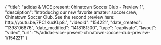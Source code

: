 {
    "title": "adidas & VICE present: Chinatown Soccer Club - Preview 1",
    "description": "Introducing our new favorite amateur soccer crew, Chinatown Soccer Club. See the second preview here: http:\/\/youtu.be\/7PC1KucKLp8.",
    "videoid": "154221",
    "date_created": "1398106876",
    "date_modified": "1418181300",
    "type": "captivate",
    "layout": "video",
    "url": "\/v\/adidas-vice-present-chinatown-soccer-club-preview-1\/154221"
}